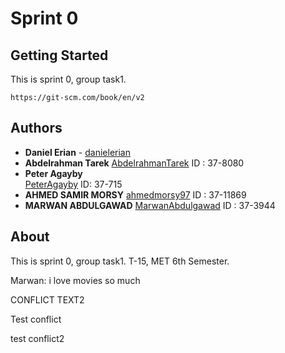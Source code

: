 # Sprint 0

## Getting Started
This is sprint 0, group task1.
```
https://git-scm.com/book/en/v2
```

## Authors
* **Daniel Erian** - [danielerian](https://github.com/danielerian)
* **Abdelrahman Tarek** [AbdelrahmanTarek](https://github.com/AbdelrahmanTarek97) ID : 37-8080
* **Peter Agayby**  
[PeterAgayby](https://github.com/Agayby) ID: 37-715
* **AHMED SAMIR MORSY** [ahmedmorsy97](https://github.com/ahmedmorsy97) ID : 37-11869
* **MARWAN ABDULGAWAD** [MarwanAbdulgawad](https://github.com/MarwanAbdulgawad) ID : 37-3944

## About
This is sprint 0, group task1.
T-15, MET 6th Semester.

Marwan: i love movies so much

CONFLICT TEXT2


Test conflict

test conflict2
